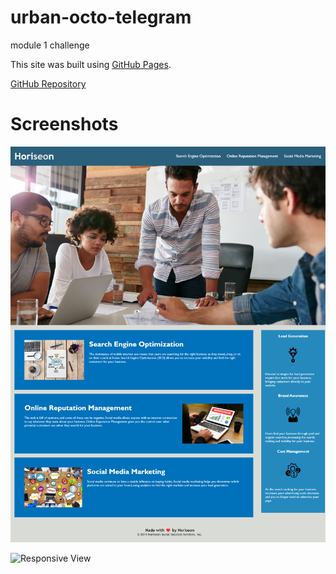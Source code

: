 # urban-octo-telegram

module 1 challenge

This site was built using [GitHub Pages](https://jlnaraga.github.io/urban-octo-telegram/Develop/index.html).

[GitHub Repository](https://github.com/Jlnaraga/urban-octo-telegram.git)

# Screenshots
![Desktop View](./screenshots/jlnaraga.github.io_urban-octo-telegram_Develop_index.html.png)

![Responsive View](./screenshots/jlnaraga.github.io_urban-octo-telegram_Develop_index.html(iPad%20Air).png)